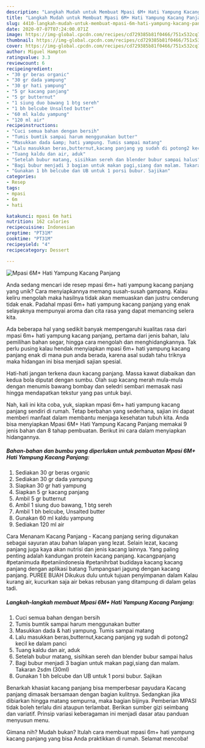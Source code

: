 ```yaml
---
description: "Langkah Mudah untuk Membuat Mpasi 6M+ Hati Yampung Kacang Panjang Anti Gagal"
title: "Langkah Mudah untuk Membuat Mpasi 6M+ Hati Yampung Kacang Panjang Anti Gagal"
slug: 4410-langkah-mudah-untuk-membuat-mpasi-6m-hati-yampung-kacang-panjang-anti-gagal
date: 2020-07-07T07:24:00.071Z
image: https://img-global.cpcdn.com/recipes/cd729385b81f0466/751x532cq70/mpasi-6m-hati-yampung-kacang-panjang-foto-resep-utama.jpg
thumbnail: https://img-global.cpcdn.com/recipes/cd729385b81f0466/751x532cq70/mpasi-6m-hati-yampung-kacang-panjang-foto-resep-utama.jpg
cover: https://img-global.cpcdn.com/recipes/cd729385b81f0466/751x532cq70/mpasi-6m-hati-yampung-kacang-panjang-foto-resep-utama.jpg
author: Miguel Hampton
ratingvalue: 3.3
reviewcount: 6
recipeingredient:
- "30 gr beras organic"
- "30 gr dada yampung"
- "30 gr hati yampung"
- "5 gr kacang panjang"
- "5 gr butternut"
- "1 siung duo bawang 1 btg sereh"
- "1 bh belcube Unsalted butter"
- "60 ml kaldu yampung"
- "120 ml air"
recipeinstructions:
- "Cuci semua bahan dengan bersih"
- "Tumis bumtik sampai harum menggunakan butter"
- "Masukkan dada &amp; hati yampung. Tumis sampai matang"
- "Lalu masukkan beras,butternut,kacang panjang yg sudah di potong2 kecil ke dalam panci"
- "Tuang kaldu dan air, aduk"
- "Setelah bubur matang, sisihkan sereh dan blender bubur sampai halus"
- "Bagi bubur menjadi 3 bagian untuk makan pagi,siang dan malam. Takaran 2sdm (30ml)"
- "Gunakan 1 bh belcube dan UB untuk 1 porsi bubur. Sajikan"
categories:
- Resep
tags:
- mpasi
- 6m
- hati

katakunci: mpasi 6m hati 
nutrition: 162 calories
recipecuisine: Indonesian
preptime: "PT31M"
cooktime: "PT31M"
recipeyield: "4"
recipecategory: Dessert

---
```



![Mpasi 6M+ Hati Yampung Kacang Panjang](https://img-global.cpcdn.com/recipes/cd729385b81f0466/751x532cq70/mpasi-6m-hati-yampung-kacang-panjang-foto-resep-utama.jpg)

Anda sedang mencari ide resep mpasi 6m+ hati yampung kacang panjang yang unik? Cara menyiapkannya memang susah-susah gampang. Kalau keliru mengolah maka hasilnya tidak akan memuaskan dan justru cenderung tidak enak. Padahal mpasi 6m+ hati yampung kacang panjang yang enak selayaknya mempunyai aroma dan cita rasa yang dapat memancing selera kita.

Ada beberapa hal yang sedikit banyak mempengaruhi kualitas rasa dari mpasi 6m+ hati yampung kacang panjang, pertama dari jenis bahan, lalu pemilihan bahan segar, hingga cara mengolah dan menghidangkannya. Tak perlu pusing kalau hendak menyiapkan mpasi 6m+ hati yampung kacang panjang enak di mana pun anda berada, karena asal sudah tahu triknya maka hidangan ini bisa menjadi sajian spesial.

Hati-hati jangan terkena daun kacang panjang. Massa kawat diabaikan dan kedua bola diputat dengan sumbu. Olah sup kacang merah mula-mula dengan menumis bawang bombay dan seledri sembari memasak nasi hingga mendapatkan tekstur yang pas untuk bayi.


Nah, kali ini kita coba, yuk, siapkan mpasi 6m+ hati yampung kacang panjang sendiri di rumah. Tetap berbahan yang sederhana, sajian ini dapat memberi manfaat dalam membantu menjaga kesehatan tubuh kita. Anda bisa menyiapkan Mpasi 6M+ Hati Yampung Kacang Panjang memakai 9 jenis bahan dan 8 tahap pembuatan. Berikut ini cara dalam menyiapkan hidangannya.

<!--inarticleads1-->

##### Bahan-bahan dan bumbu yang diperlukan untuk pembuatan Mpasi 6M+ Hati Yampung Kacang Panjang:

1. Sediakan 30 gr beras organic
1. Sediakan 30 gr dada yampung
1. Siapkan 30 gr hati yampung
1. Siapkan 5 gr kacang panjang
1. Ambil 5 gr butternut
1. Ambil 1 siung duo bawang, 1 btg sereh
1. Ambil 1 bh belcube, Unsalted butter
1. Gunakan 60 ml kaldu yampung
1. Sediakan 120 ml air


Cara Menanam Kacang Panjang - Kacang panjang sering digunakan sebagai sayuran atau bahan lalapan yang lezat. Selain lezat, kacang panjang juga kaya akan nutrisi dan jenis kacang lainnya. Yang paling penting adalah kandungan protein kacang panjang. kacangpanjang #petanimuda #petaniindonesia #petanihrbat budidaya kacang kacang panjang dengan aplikasi batang Tumpangsari jagung dengan kacang panjang. PUREE BUAH Dikukus dulu untuk tujuan penyimpanan dalam Kalau kurang air, kucurkan saja air bekas rebusan yang ditampung di dalam gelas tadi. 

<!--inarticleads2-->

##### Langkah-langkah membuat Mpasi 6M+ Hati Yampung Kacang Panjang:

1. Cuci semua bahan dengan bersih
1. Tumis bumtik sampai harum menggunakan butter
1. Masukkan dada &amp; hati yampung. Tumis sampai matang
1. Lalu masukkan beras,butternut,kacang panjang yg sudah di potong2 kecil ke dalam panci
1. Tuang kaldu dan air, aduk
1. Setelah bubur matang, sisihkan sereh dan blender bubur sampai halus
1. Bagi bubur menjadi 3 bagian untuk makan pagi,siang dan malam. Takaran 2sdm (30ml)
1. Gunakan 1 bh belcube dan UB untuk 1 porsi bubur. Sajikan


Benarkah khasiat kacang panjang bisa memperbesar payudara Kacang panjang dimasak bersamaan dengan bagian kulitnya. Sedangkan jika dibiarkan hingga matang sempurna, maka bagian bijinya. Pemberian MPASI tidak boleh terlalu dini ataupun terlambat. Berikan sumber gizi seimbang dan variatif. Prinsip variasi keberagaman ini menjadi dasar atau panduan menyusun menu. 

Gimana nih? Mudah bukan? Itulah cara membuat mpasi 6m+ hati yampung kacang panjang yang bisa Anda praktikkan di rumah. Selamat mencoba!
